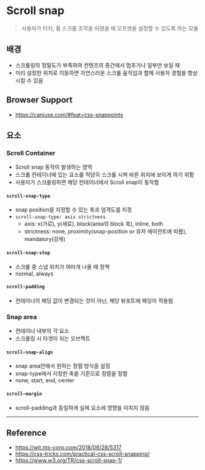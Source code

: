 # Scroll snap
> 사용자가 터치, 휠 스크롤 조작을 마쳤을 때 오프셋을 설정할 수 있도록 하는 모듈

## 배경
- 스크롤링의 정밀도가 부족하여 컨텐츠의 중간에서 멈추거나 일부만 보일 때
- 미리 설정한 위치로 이동하면 자연스러운 스크롤 움직임과 함께 사용자 경험을 향상 시킬 수 있음

## Browser Support
- https://caniuse.com/#feat=css-snappoints

## 요소

### Scroll Container
- Scroll snap 동작이 발생하는 영역
- 스크롤 컨테이너에 있는 요소를 적당히 스크롤 시켜 바른 위치에 보이게 하기 위함
- 사용자가 스크롤링하면 해당 컨테이너에서 Scroll snap이 동작함

#### `scroll-snap-type`
- snap position을 지정할 수 있는 축과 엄격도를 지정
- `scroll-snap-type: axis strictness`
  - axis: x(가로), y(세로), block(area의 block 축), inline, both
  - strictness: none, proximity(snap-position or 유저 에이전트에 따름), mandatory(강제)

#### `scroll-snap-stop`
- 스크롤 중 스냅 위치가 여러개 나올 때 정책
- normal, always

#### `scroll-padding`
- 컨테이너의 패딩 값이 변경되는 것이 아닌, 해당 뷰포트에 패딩이 적용됨

### Snap area
- 컨테이너 내부의 각 요소
- 스크롤링 시 타겟이 되는 오브젝트

#### `scroll-snap-align`
- snap area안에서 원하는 정렬 방식을 설정
- snap-type에서 지정한 축을 기준으로 정렬을 정함
- none, start, end, center

#### `scroll-margin`
- scroll-padding과 동일하게 실제 요소에 영향을 미치지 않음

---

## Reference
- https://wit.nts-corp.com/2018/08/28/5317
- https://css-tricks.com/practical-css-scroll-snapping/
- https://www.w3.org/TR/css-scroll-snap-1/
